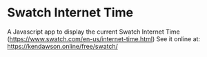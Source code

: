 # Swatch Internet Time
A Javascript app to display the current Swatch Internet Time (https://www.swatch.com/en-us/internet-time.html)
See it online at: https://kendawson.online/free/swatch/
